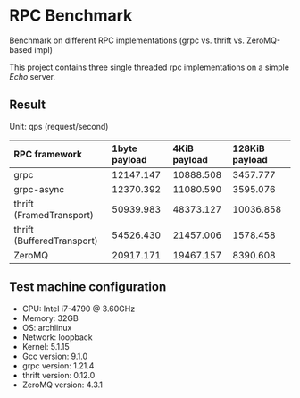 # RPC Benchmark

Benchmark on different RPC implementations (grpc vs. thrift vs. ZeroMQ-based impl)

This project contains three single threaded rpc implementations on a simple *Echo* server. 

## Result

Unit: qps (request/second)

| RPC framework             |   1byte payload    | 4KiB payload | 128KiB payload | 
| :------------------------ |:-------------------|:-------------|:---------------|
| grpc                      |  12147.147         |   10888.508  |  3457.777      |
| grpc-async                |  12370.392         |   11080.590  |  3595.076      |
| thrift (FramedTransport)  |  50939.983         |   48373.127  |  10036.858     |
| thrift (BufferedTransport)|  54526.430         |   21457.006  |  1578.458      |
| ZeroMQ                    |  20917.171         |   19467.157  |  8390.608      |



## Test machine configuration

- CPU: Intel i7-4790 @ 3.60GHz
- Memory: 32GB
- OS: archlinux
- Network: loopback
- Kernel: 5.1.15
- Gcc version: 9.1.0
- grpc version: 1.21.4
- thrift version: 0.12.0
- ZeroMQ version: 4.3.1
